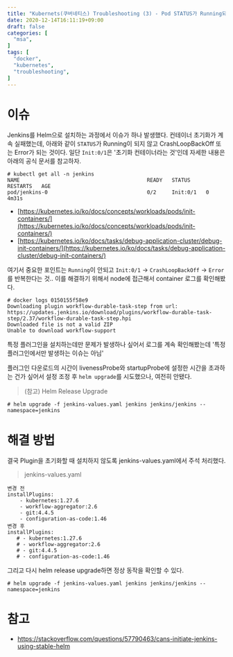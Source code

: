 ```yaml
---
title: "Kubernets(쿠버네티스) Troubleshooting (3) - Pod STATUS가 Running되지 않고 Error 또는 CrashLoopBackOff을 반복할 때"
date: 2020-12-14T16:11:19+09:00
draft: false
categories: [  
  "msa",
]
tags: [
  "docker",
  "kubernetes",
  "troubleshooting",
]
---
```


# 이슈

Jenkins를 Helm으로 설치하는 과정에서 이슈가 하나 발생했다. 컨테이너 초기화가 계속 실패했는데, 아래와 같이 `STATUS`가 Running이 되지 않고 CrashLoopBackOff 또는 Error가 되는 것이다. 일단 `Init:0/1`은 '초기화 컨테이너라는 것'인데 자세한 내용은 아래의 공식 문서를 참고하자.

```
# kubectl get all -n jenkins
NAME                                         READY   STATUS     RESTARTS   AGE
pod/jenkins-0                                0/2     Init:0/1   0          4m31s
```

* [https://kubernetes.io/ko/docs/concepts/workloads/pods/init-containers/](https://kubernetes.io/ko/docs/concepts/workloads/pods/init-containers/)
* [https://kubernetes.io/ko/docs/tasks/debug-application-cluster/debug-init-containers/](https://kubernetes.io/ko/docs/tasks/debug-application-cluster/debug-init-containers/)

여기서 중요한 포인트는 `Running`이 안되고 `Init:0/1` -> `CrashLoopBackOff` -> `Error`를 반복한다는 것.. 이를 해결하기 위해서 node에 접근해서 container 로그를 확인해봤다.

```
# docker logs 0150155f58e9
Downloading plugin workflow-durable-task-step from url: https://updates.jenkins.io/download/plugins/workflow-durable-task-step/2.37/workflow-durable-task-step.hpi
Downloaded file is not a valid ZIP
Unable to download workflow-support
```

특정 플러그인을 설치하는데만 문제가 발생하나 싶어서 로그를 계속 확인해봤는데 '특정 플러그인에서만 발생하는 이슈는 아님'

플러그인 다운로드의 시간이 livenessProbe와 startupProbe에 설정한 시간을 초과하는 건가 싶어서 설정 조정 후 `helm upgrade`를 시도했으나, 여전히 안됐다.

> (참고) Helm Release Upgrade

```
# helm upgrade -f jenkins-values.yaml jenkins jenkins/jenkins --namespace=jenkins
```

# 해결 방법

결국 Plugin을 초기화할 때 설치하지 않도록 jenkins-values.yaml에서 주석 처리했다.

> jenkins-values.yaml

```
변경 전
installPlugins:
    - kubernetes:1.27.6
    - workflow-aggregator:2.6
    - git:4.4.5
    - configuration-as-code:1.46
변경 후
installPlugins:
   # - kubernetes:1.27.6
   # - workflow-aggregator:2.6
   # - git:4.4.5
   # - configuration-as-code:1.46
```

그리고 다시 helm release upgrade하면 정상 동작을 확인할 수 있다.

```
# helm upgrade -f jenkins-values.yaml jenkins jenkins/jenkins --namespace=jenkins
```

# 참고
* https://stackoverflow.com/questions/57790463/cans-initiate-jenkins-using-stable-helm